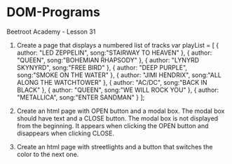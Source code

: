 # DOM-Programs
Beetroot Academy - Lesson 31

1. Create a page that displays a numbered list of tracks
  var playList = [
    {
     author: "LED ZEPPELIN",
     song:"STAIRWAY TO HEAVEN"
    },
    {
     author: "QUEEN",
     song:"BOHEMIAN RHAPSODY"
    },
    {
     author: "LYNYRD SKYNYRD",
     song:"FREE BIRD"
    },
    {
     author: "DEEP PURPLE",
     song:"SMOKE ON THE WATER"
    },
    {
     author: "JIMI HENDRIX",
     song:"ALL ALONG THE WATCHTOWER"
    },
    {
     author: "AC/DC",
     song:"BACK IN BLACK"
    },
    {
     author: "QUEEN",
     song:"WE WILL ROCK YOU"
    },
    {
     author: "METALLICA",
     song:"ENTER SANDMAN"
    }
  ];
  
2. Create an html page with OPEN button and a modal box. The modal box should have text and a CLOSE button. The modal box is not displayed from the beginning. It appears when        clicking the OPEN button and disappears when clicking CLOSE.

3. Create an html page with streetlights and a button that switches the color to the next one.

